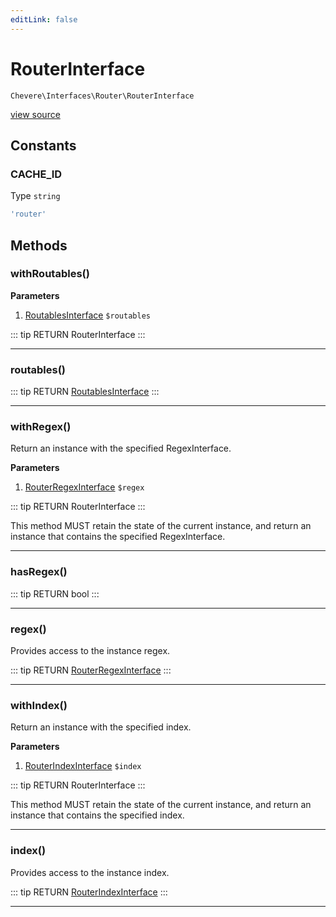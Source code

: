 ```yaml
---
editLink: false
---
```


# RouterInterface

`Chevere\Interfaces\Router\RouterInterface`

[view source](https://github.com/chevere/chevere/blob/master/interfaces/Router/RouterInterface.php)

## Constants

### CACHE_ID

Type `string`

```php
'router'
```

## Methods

### withRoutables()

**Parameters**

1. [RoutablesInterface](./RoutablesInterface.md) `$routables`

::: tip RETURN
RouterInterface
:::

---

### routables()

::: tip RETURN
[RoutablesInterface](./RoutablesInterface.md)
:::

---

### withRegex()

Return an instance with the specified RegexInterface.

**Parameters**

1. [RouterRegexInterface](./RouterRegexInterface.md) `$regex`

::: tip RETURN
RouterInterface
:::

This method MUST retain the state of the current instance, and return
an instance that contains the specified RegexInterface.

---

### hasRegex()

::: tip RETURN
bool
:::

---

### regex()

Provides access to the instance regex.

::: tip RETURN
[RouterRegexInterface](./RouterRegexInterface.md)
:::

---

### withIndex()

Return an instance with the specified index.

**Parameters**

1. [RouterIndexInterface](./RouterIndexInterface.md) `$index`

::: tip RETURN
RouterInterface
:::

This method MUST retain the state of the current instance, and return
an instance that contains the specified index.

---

### index()

Provides access to the instance index.

::: tip RETURN
[RouterIndexInterface](./RouterIndexInterface.md)
:::

---
